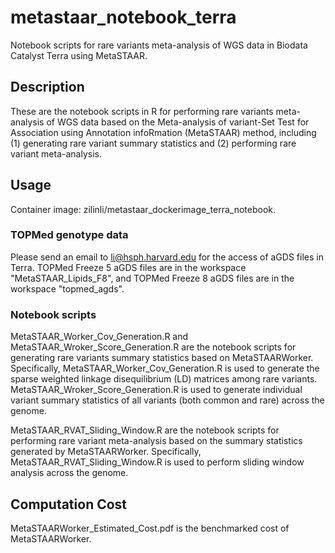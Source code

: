 # metastaar_notebook_terra
Notebook scripts for rare variants meta-analysis of WGS data in Biodata Catalyst Terra using MetaSTAAR.
## Description
These are the notebook scripts in R for performing rare variants meta-analysis of WGS data based on the Meta-analysis of variant-Set Test for Association using Annotation infoRmation (MetaSTAAR) method, including (1) generating rare variant summary statistics and (2) performing rare variant meta-analysis.   
## Usage
Container image: zilinli/metastaar_dockerimage_terra_notebook.
### TOPMed genotype data
Please send an email to li@hsph.harvard.edu for the access of aGDS files in Terra. TOPMed Freeze 5 aGDS files are in the workspace "MetaSTAAR_Lipids_F8", and TOPMed Freeze 8 aGDS files are in the workspace "topmed_agds".
### Notebook scripts
MetaSTAAR_Worker_Cov_Generation.R and MetaSTAAR_Wroker_Score_Generation.R are the notebook scripts for generating rare variants summary statistics based on MetaSTAARWorker. Specifically, MetaSTAAR_Worker_Cov_Generation.R is used to generate the sparse weighted linkage disequilibrium (LD) matrices among rare variants. MetaSTAAR_Wroker_Score_Generation.R is used to generate individual variant summary statistics of all variants (both common and rare) across the genome. 

MetaSTAAR_RVAT_Sliding_Window.R are the notebook scripts for performing rare variant meta-analysis based on the summary statistics generated by MetaSTAARWorker. Specifically, MetaSTAAR_RVAT_Sliding_Window.R is used to perform sliding window analysis across the genome.

## Computation Cost
MetaSTAARWorker_Estimated_Cost.pdf is the benchmarked cost of MetaSTAARWorker.
